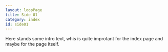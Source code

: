 ```yaml
---
layout: loopPage
title: Side 01
category: index
id: side01
---
```


Here stands some intro text, whis is quite improtant for the index page and maybe for the page itself.